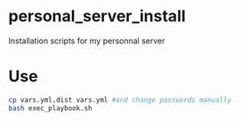 # personal_server_install
Installation scripts for my personnal server

# Use

```bash
cp vars.yml.dist vars.yml #and change passwords manually
bash exec_playbook.sh
```
